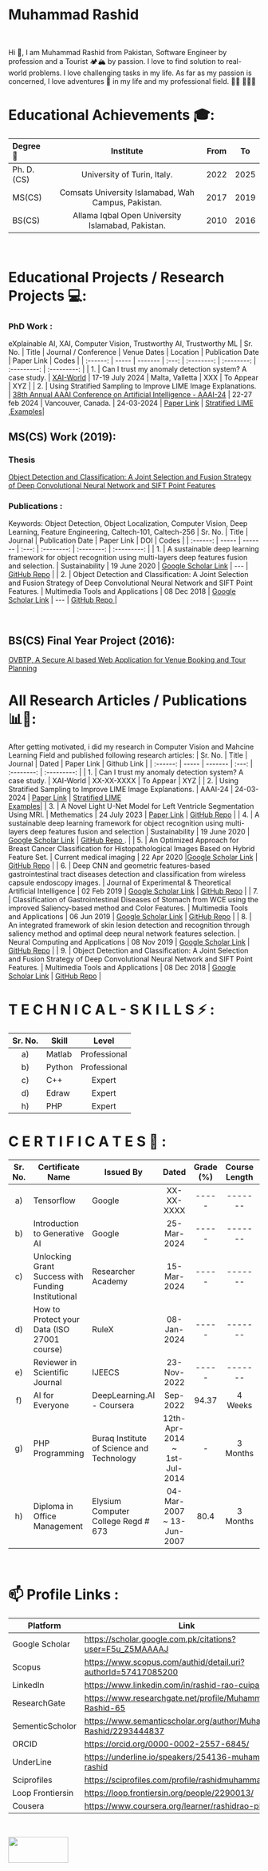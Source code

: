 <!--
**rashidrao-pk/rashidrao-pk** is a ✨ _special_ ✨ repository because its `README.md` (this file) appears on your GitHub profile.



- 🔭 I’m currently working on ...
- 🌱 I’m currently learning ...
- 👯 I’m looking to collaborate on ...
- 🤔 I’m looking for help with ...
- 💬 Ask me about ...
- 📫 How to reach me: ...
- 😄 Pronouns: ...
- ⚡ Fun fact: ...
-->

# Muhammad Rashid
<br>

Hi 👋, I am Muhammad Rashid from Pakistan, Software Engineer by profession and a Tourist 🏕️🏔️ by passion. I love to find solution to real-world problems. I love challenging tasks in my life. As far as my passion is concerned, I love adventures 🚣 in my life and my professional field. 👨🏻‍ 👨🏻‍💻

# Educational Achievements 🎓: 

|  Degree 📘 | Institute | From | To |
|  :-------- | :------:  | :--: | :--: |
|  Ph. D.(CS) | University of Turin, Italy.  | 2022 | 2025 |
|  MS(CS) | Comsats University Islamabad, Wah Campus, Pakistan.  | 2017 | 2019 |
|  BS(CS) | Allama Iqbal Open University Islamabad, Pakistan.  | 2010 | 2016 |

<br>

# Educational Projects / Research Projects 💻:
### PhD Work : 
eXplainable AI, XAI, Computer Vision, Trustworthy AI, Trustworthy ML
|  Sr. No. | Title | Journal / Conference | Venue Dates | Location | Publication Date | Paper Link | Codes |
| :------: | ----- | ------- | :---: | :--------: | :--------: | :---------: | :---------: |
| 1. | Can I trust my anomaly detection system? A case study. |  [XAI-World](https://xaiworldconference.com/2024/) | 17-19 July 2024 | Malta, Valletta | XXX | To Appear | XYZ |
| 2. | Using Stratified Sampling to Improve LIME Image Explanations. | [38th Annual AAAI Conference on Artificial Intelligence - AAAI-24](https://aaai.org/aaai-conference) |  22-27 feb 2024 | Vancouver, Canada. | 24-03-2024 | [Paper Link](https://ojs.aaai.org/index.php/AAAI/article/view/29397) |  [Stratified LIME](https://github.com/rashidrao-pk/lime_stratified)<br> ,[Examples](https://github.com/rashidrao-pk/lime-stratified-examples)|



## MS(CS) Work (2019): 
### Thesis
<a href="https://github.com/rashidrao-pk/Master-Thesis-on-Object-Detection-and-Classification-Based-on-Fusion-of-SIFT-and-Deep-CNN-Features"> Object Detection and Classification: A Joint Selection and Fusion Strategy of Deep Convolutional Neural Network and SIFT Point Features </a>
<br>

### Publications : 
Keywords: Object Detection, Object Localization, Computer Vision, Deep Learning, Feature Engineering, Caltech-101, Caltech-256
|  Sr. No. | Title | Journal | Publication Date | Paper Link | DOI | Codes |
| :------: | ----- | ------- | :---: | :--------: | :--------: | :---------: |
| 1. | A sustainable deep learning framework for object recognition using multi-layers deep features fusion and selection. |  Sustainability | 19 June 2020 | [Google Scholar Link](https://www.mdpi.com/2071-1050/12/12/5037) | --- | [GitHub Repo](https://github.com/rashidrao-pk/A-sustainable-deep-learning-framework-for-object-recognition-using-multi-layers-deep-features-fusion) |
| 2. | Object Detection and Classification: A Joint Selection and Fusion Strategy of Deep Convolutional Neural Network and SIFT Point Features. |  Multimedia Tools and Applications | 08 Dec 2018 | [Google Scholar Link](https://link.springer.com/article/10.1007/s11042-018-7031-0) | --- | [GitHub Repo ](https://github.com/rashidrao-pk/Object-Detection-and-Classification-A-Joint-Selection-and-Fusion-Strategy-of-Deep-Convolutional-Neu) |

<br>

## BS(CS) Final Year Project (2016): 
<a href="https://github.com/rashidrao-pk/Online-Venure-Booking-and-Tour-Planning"> OVBTP, A Secure AI based Web Application for Venue Booking and Tour Planning</a>
<br>

# All Research Articles / Publications 📊📝:
After getting motivated, i did my research in Computer Vision and Mahcine Learning Field and published following research articles:
|  Sr. No. | Title | Journal | Dated | Paper Link | Github Link |
| :------: | ----- | ------- | :---: | :--------: | :---------: |
| 1. | Can I trust my anomaly detection system? A case study. | XAI-World | XX-XX-XXXX | To Appear | XYZ |
| 2. | Using Stratified Sampling to Improve LIME Image Explanations. | AAAI-24 | 24-03-2024 | [Paper Link](https://ojs.aaai.org/index.php/AAAI/article/view/29397) |  [Stratified LIME](https://github.com/rashidrao-pk/lime_stratified)<br> [Examples](https://github.com/rashidrao-pk/lime-stratified-examples)|
| 3. | A Novel Light U-Net Model for Left Ventricle Segmentation Using MRI. | Methematics | 24 July 2023 | [Paper Link](https://www.mdpi.com/2227-7390/11/14/3245) |  [GitHub Repo](https://github.com/rashidrao-pk/A-Novel-Light-Unet-Model-for-Left-Ventricle-Segmentation-Using-MRI) |
| 4. | A sustainable deep learning framework for object recognition using multi-layers deep features fusion and selection | Sustainability | 19 June 2020 | [Google Scholar Link](https://link.springer.com/article/10.1007/s11042-018-7031-0) | [GitHub Repo ](https://github.com/rashidrao-pk/Object-Detection-and-Classification-A-Joint-Selection-and-Fusion-Strategy-of-Deep-Convolutional-Neu). |
| 5. | An Optimized Approach for Breast Cancer Classification for Histopathological Images Based on Hybrid Feature Set. | Current medical imaging | 22 Apr 2020 |[Google Scholar Link](https://www.ingentaconnect.com/content/ben/cmir/2021/00000017/00000001/art00016)  | [GitHub Repo](https://github.com/rashidrao-pk/An-Optimized-Approach-for-Breast-Cancer-Classification-for-Histopathological-Images-Based-on-Hybrid-) |
| 6. | Deep CNN and geometric features-based gastrointestinal tract diseases detection and classification from wireless capsule endoscopy images. | Journal of Experimental & Theoretical Artificial Intelligence | 02 Feb 2019 | [Google Scholar Link](https://www.tandfonline.com/doi/abs/10.1080/0952813X.2019.1572657) | [GitHub Repo](https://github.com/rashidrao-pk/Deep-CNN-and-geometric-features-based-gastrointestinal-tract-diseases-detection-and-classification-f) |
| 7. | Classification of Gastrointestinal Diseases of Stomach from WCE using the improved Saliency-based method and Color Features. | Multimedia Tools and Applications | 06 Jun 2019 | [Google Scholar Link](https://link.springer.com/article/10.1007/s11042-019-07875-9) | [GitHub Repo](https://github.com/rashidrao-pk/Classification-of-Gastrointestinal-Diseases-of-Stomach-from-WCE-using-the-improved-Saliency-based-me) |
| 8. | An integrated framework of skin lesion detection and recognition through saliency method and optimal deep neural network features selection. | Neural Computing and Applications | 08 Nov 2019 | [Google Scholar Link](https://link.springer.com/article/10.1007/s00521-019-04514-0) | [GitHub Repo](https://github.com/rashidrao-pk/An-integrated-framework-of-skin-lesion-detection-and-recognition-through-saliency-method-and-optimal) |
| 9. | Object Detection and Classification: A Joint Selection and Fusion Strategy of Deep Convolutional Neural Network and SIFT Point Features. | Multimedia Tools and Applications | 08 Dec 2018 | [Google Scholar Link](https://www.mdpi.com/2071-1050/12/12/5037) | [GitHub Repo](https://github.com/rashidrao-pk/A-sustainable-deep-learning-framework-for-object-recognition-using-multi-layers-deep-features-fusion) |
<br>


#  T E C H N I C A L - S K I L L S ⚡ :

| Sr. No. | Skill | Level |
| :-----: | ----- | :---: | 
| a) | Matlab | Professional |
| b) | Python | Professional |
| c) | C++ | Expert | 
| d) | Edraw | Expert |  
| h) | PHP | Expert | 
        
#  C E R T I F I C A T E S 📝 :

| Sr. No. | Certificate Name   | Issued By                                | Dated                         | Grade (%)   | Course Length | Certificate |
| :-----: | ------------------ | ------------                             | :---:                         | :---:       |   :---:       |     :---:   |
| a) | Tensorflow | Google                            | XX-XX-XXXX                   | -----       |   -------     |     <a href='#'> Yes </a>    |
| b) | Introduction to Generative AI | Google                            | 25-Mar-2024                   | -----       |   -------     |     <a href='https://www.cloudskillsboost.google/public_profiles/3924a3ad-b31b-42f5-b55b-6753ba136fb0/badges/8435493?utm_medium=social&utm_source=linkedin&utm_campaign=ql-social-share'> Yes </a>    |
| c) | Unlocking Grant Success with Funding Institutional | Researcher Academy | 15-Mar-2024                   | -----       |   -------     |    <a href='https://www.linkedin.com/posts/rashid-rao-cuipakistan_unlocking-grant-success-with-funding-institutional-activity-7177617228719112192-CcIc?utm_source=share&utm_medium=member_desktop'> Yes </a>    |
| d) | How to Protect your Data (ISO 27001 course) | RuleX                            | 08-Jan-2024                   | -----       |   -------     |     <a href='https://drive.google.com/file/d/1FwmLfBSHWwRJdBjBv_khjoyEgVHhD-gO/view?usp=sharing'> Yes </a> |
| e) | Reviewer in Scientific Journal | IJEECS                            | 23-Nov-2022                   | -----       |   -------     |     <a href='https://drive.google.com/file/d/1r9EEOnvTWt6H2K-SmyowuiUtaBIWh7xU/view?usp=sharing'> Yes </a>   |
| f) | AI for Everyone | DeepLearning.AI - Coursera                       | Sep-2022                      | 94.37       |   4 Weeks     |     <a href = 'https://www.coursera.org/account/accomplishments/verify/XFEK65GWB3MF'> Link </a>    |
| g) | PHP Programming | Buraq Institute of Science and Technology        | 12th-Apr-2014 ~ 1st-Jul-2014  | -           |   3 Months    |     <a href='https://drive.google.com/file/d/1K686f8rWsElKnx3g8lmmIc5j7OqL6bZI/view?usp=sharing'> Yes </a>    |
| h) | Diploma in Office Management |	Elysium Computer College Regd # 673 | 04-Mar-2007 ~ 13-Jun-2007     | 80.4        |   3 Months    |     <a href='https://drive.google.com/file/d/1IfCuG-ywbuwYRiZ4v05L9ukfWLmlx7Dp/view?usp=sharing'>Yes </a>   |
<br>

# 📫 Profile Links :

|  Platform | Link  |
| --------- | ----- |
| Google Scholar  | https://scholar.google.com.pk/citations?user=F5u_Z5MAAAAJ  |
| Scopus  | https://www.scopus.com/authid/detail.uri?authorId=57417085200  |
| LinkedIn  | https://www.linkedin.com/in/rashid-rao-cuipakistan/  |
| ResearchGate  | https://www.researchgate.net/profile/Muhammad-Rashid-65  |
| SementicScholor  | https://www.semanticscholar.org/author/Muhammad-Rashid/2293444837  |
| ORCID  | https://orcid.org/0000-0002-2557-6845/  |
| UnderLine  | https://underline.io/speakers/254136-muhammad-rashid  |
| Sciprofiles  | https://sciprofiles.com/profile/rashidmuhammad  |
| Loop Frontiersin  | https://loop.frontiersin.org/people/2290013/  |
| Cousera  | https://www.coursera.org/learner/rashidrao-pk  |


<br>

<a href="https://www.teacheron.com/tutor-profile/50r1?r=50r1" target="_blank" style="display: inline-block;"><img src="https://www.teacheron.com/resources/assets/img/badges/viewMyProfile.png" style="width: 120px !important; height: 52px !important"></a>
